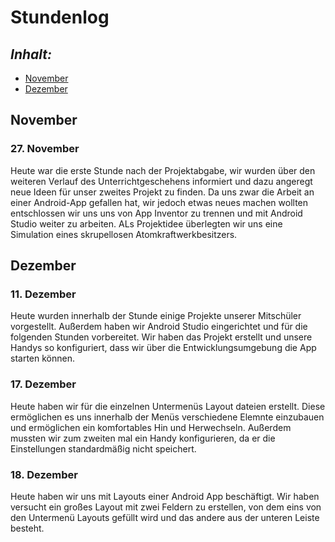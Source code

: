 # Stundenlog

## *Inhalt:* <a name="Inhalt"></a>
* [November](#November)
* [Dezember](#Dezember)


## November <a name="November"></a>

### 27. November

Heute war die erste Stunde nach der Projektabgabe, wir wurden über den weiteren Verlauf des Unterrichtgeschehens informiert und dazu angeregt neue Ideen für unser zweites Projekt zu finden. Da uns zwar die Arbeit an einer Android-App gefallen hat, wir jedoch etwas neues machen wollten entschlossen wir uns uns von App Inventor zu trennen und mit Android Studio weiter zu arbeiten. ALs Projektidee überlegten wir uns eine Simulation eines skrupellosen Atomkraftwerkbesitzers.


## Dezember <a name="Dezember"></a>

### 11. Dezember

Heute wurden innerhalb der Stunde einige Projekte unserer Mitschüler vorgestellt. Außerdem haben wir Android Studio eingerichtet und für die folgenden Stunden vorbereitet. Wir haben das Projekt erstellt und unsere Handys so konfiguriert, dass wir über die Entwicklungsumgebung die App starten können.


### 17. Dezember

Heute haben wir für die einzelnen Untermenüs Layout dateien erstellt. Diese ermöglichen es uns innerhalb der Menüs verschiedene Elemnte einzubauen und ermöglichen ein komfortables Hin und Herwechseln. Außerdem mussten wir zum zweiten mal ein Handy konfigurieren, da er die Einstellungen standardmäßig nicht speichert.


### 18. Dezember 

Heute haben wir uns mit Layouts einer Android App beschäftigt. Wir haben versucht ein großes Layout mit zwei Feldern zu erstellen, von dem eins von den Untermenü Layouts gefüllt wird und das andere aus der unteren Leiste besteht. 

